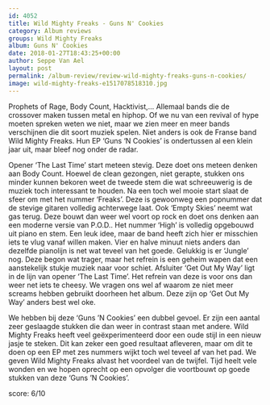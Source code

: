 ```yaml
---
id: 4052
title: Wild Mighty Freaks - Guns N' Cookies
category: Album reviews
groups: Wild Mighty Freaks
album: Guns N' Cookies
date: 2018-01-27T18:43:25+00:00
author: Seppe Van Ael
layout: post
permalink: /album-review/review-wild-mighty-freaks-guns-n-cookies/
image: wild-mighty-freaks-e1517078518310.jpg
---
```

Prophets of Rage, Body Count, Hacktivist,… Allemaal bands die de crossover maken tussen metal en hiphop. Of we nu van een revival of hype moeten spreken weten we niet, maar we zien meer en meer bands verschijnen die dit soort muziek spelen. Niet anders is ook de Franse band Wild Mighty Freaks. Hun EP ‘Guns ‘N Cookies’ is ondertussen al een klein jaar uit, maar bleef nog onder de radar.

Opener ‘The Last Time’ start meteen stevig. Deze doet ons meteen denken aan Body Count. Hoewel de clean gezongen, niet gerapte, stukken ons minder kunnen bekoren weet de tweede stem die wat schreeuwerig is de muziek toch interessant te houden. Na een toch wel mooie start slaat de sfeer om met het nummer ‘Freaks’. Deze is gewoonweg een popnummer dat de stevige gitaren volledig achterwege laat. Ook ‘Empty Skies’ neemt wat gas terug. Deze bouwt dan weer wel voort op rock en doet ons denken aan een moderne versie van P.O.D.. Het nummer ‘High’ is volledig opgebouwd uit piano en stem. Een leuk idee, maar de band heeft zich hier er misschien iets te vlug vanaf willen maken. Vier en halve minuut niets anders dan dezelfde pianolijn is net wat teveel van het goede. Gelukkig is er ‘Jungle’ nog. Deze begon wat trager, maar het refrein is een geheim wapen dat een aanstekelijk stukje muziek naar voor schiet. Afsluiter ‘Get Out My Way’ ligt in de lijn van opener ‘The Last Time’. Het refrein van deze is voor ons dan weer net iets te cheesy. We vragen ons wel af waarom ze niet meer screams hebben gebruikt doorheen het album. Deze zijn op ‘Get Out My Way’ anders best wel oke.

We hebben bij deze ‘Guns ’N Cookies’ een dubbel gevoel. Er zijn een aantal zeer geslaagde stukken die dan weer in contrast staan met andere. Wild Mighty Freaks heeft veel geëxperimenteerd door een oude stijl in een nieuw jasje te steken. Dit kan zeker een goed resultaat afleveren, maar om dit te doen op een EP met zes nummers wijkt toch wel teveel af van het pad. We geven Wild Mighty Freaks alvast het voordeel van de twijfel. Tijd heelt vele wonden en we hopen oprecht op een opvolger die voortbouwt op goede stukken van deze ‘Guns ’N Cookies’.

score: 6/10

